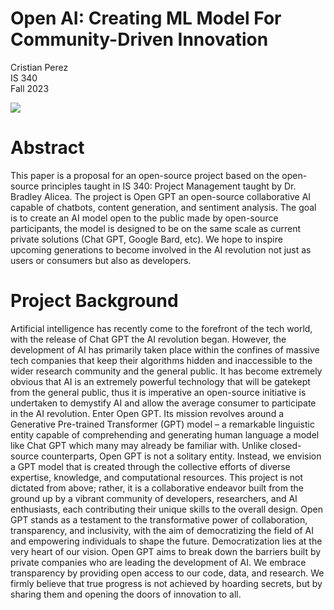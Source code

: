 Open AI: Creating ML Model For Community-Driven Innovation
======================

Cristian Perez<br />
IS 340<br />
Fall 2023

![](https://github.com/cristianp357/stuff/blob/main/logo-color.png)

# Abstract

This paper is a proposal for an open-source project based on the open-source principles taught in IS 340: Project Management taught by Dr. Bradley Alicea. The project is Open GPT an open-source collaborative AI capable of chatbots, content generation, and sentiment analysis. The goal is to create an AI model open to the public made by open-source participants, the model is designed to be on the same scale as current private solutions (Chat GPT, Google Bard, etc). We hope to inspire upcoming generations to become involved in the AI revolution not just as users or consumers but also as developers.

# Project Background

Artificial intelligence has recently come to the forefront of the tech world, with the release of Chat GPT the AI revolution began. However, the development of AI has primarily taken place within the confines of massive tech companies that keep their algorithms hidden and inaccessible to the wider research community and the general public. 
It has become extremely obvious that AI is an extremely powerful technology that will be gatekept from the general public, thus it is imperative an open-source initiative is undertaken to demystify AI and allow the average consumer to participate in the AI revolution. Enter Open GPT. Its mission revolves around a Generative Pre-trained Transformer (GPT) model – a remarkable linguistic entity capable of comprehending and generating human language a model like Chat GPT which many may already be familiar with. Unlike closed-source counterparts, Open GPT is not a solitary entity. Instead, we envision a GPT model that is created through the collective efforts of diverse expertise, knowledge, and computational resources. 
This project is not dictated from above; rather, it is a collaborative endeavor built from the ground up by a vibrant community of developers, researchers, and AI enthusiasts, each contributing their unique skills to the overall design. Open GPT stands as a testament to the transformative power of collaboration, transparency, and inclusivity, with the aim of democratizing the field of AI and empowering individuals to shape the future. Democratization lies at the very heart of our vision. 
Open GPT aims to break down the barriers built by private companies who are leading the development of AI. We embrace transparency by providing open access to our code, data, and research. We firmly believe that true progress is not achieved by hoarding secrets, but by sharing them and opening the doors of innovation to all.
